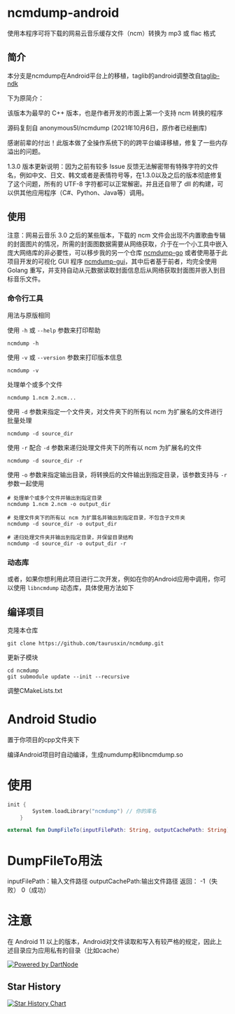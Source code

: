 # ncmdump-android

使用本程序可将下载的网易云音乐缓存文件（ncm）转换为 mp3 或 flac 格式

## 简介

本分支是ncmdump在Android平台上的移植，taglib的android调整改自[taglib-ndk](https://github.com/tumugin/taglib-ndk)

下为原简介：

该版本为最早的 C++ 版本，也是作者开发的市面上第一个支持 ncm 转换的程序

源码复刻自 anonymous5l/ncmdump (2021年10月6日，原作者已经删库)

感谢前辈的付出！此版本做了全操作系统下的的跨平台编译移植，修复了一些内存溢出的问题。

1.3.0 版本更新说明：因为之前有较多 Issue 反馈无法解密带有特殊字符的文件名，例如中文、日文、韩文或者是表情符号等，在1.3.0以及之后的版本彻底修复了这个问题，所有的 UTF-8 字符都可以正常解密。并且还自带了 dll 的构建，可以供其他应用程序（C#、Python、Java等）调用。

## 使用

注意：网易云音乐 3.0 之后的某些版本，下载的 ncm 文件会出现不内置歌曲专辑的封面图片的情况，所需的封面图数据需要从网络获取，介于在一个小工具中嵌入庞大网络库的非必要性，可以移步我的另一个仓库 [ncmdump-go](https://git.taurusxin.com/taurusxin/ncmdump-go) 或者使用基于此项目开发的可视化 GUI 程序 [ncmdump-gui](https://git.taurusxin.com/taurusxin/ncmdump-gui)，其中后者基于前者，均完全使用 Golang 重写，并支持自动从元数据读取封面信息后从网络获取封面图并嵌入到目标音乐文件。

### 命令行工具

用法与原版相同

使用 `-h` 或 `--help` 参数来打印帮助

```shell
ncmdump -h
```

使用 `-v` 或 `--version` 参数来打印版本信息

```shell
ncmdump -v
```

处理单个或多个文件

```shell
ncmdump 1.ncm 2.ncm...
```

使用 `-d` 参数来指定一个文件夹，对文件夹下的所有以 ncm 为扩展名的文件进行批量处理

```shell
ncmdump -d source_dir
```

使用 `-r` 配合 `-d` 参数来递归处理文件夹下的所有以 ncm 为扩展名的文件

```shell
ncmdump -d source_dir -r
```

使用 `-o` 参数来指定输出目录，将转换后的文件输出到指定目录，该参数支持与 `-r` 参数一起使用

```shell
# 处理单个或多个文件并输出到指定目录
ncmdump 1.ncm 2.ncm -o output_dir

# 处理文件夹下的所有以 ncm 为扩展名并输出到指定目录，不包含子文件夹
ncmdump -d source_dir -o output_dir

# 递归处理文件夹并输出到指定目录，并保留目录结构
ncmdump -d source_dir -o output_dir -r
```

### 动态库

或者，如果你想利用此项目进行二次开发，例如在你的Android应用中调用，你可以使用 `libncmdump` 动态库，具体使用方法如下

## 编译项目

克隆本仓库

```shell
git clone https://github.com/taurusxin/ncmdump.git
```

更新子模块

```shell
cd ncmdump
git submodule update --init --recursive
```

调整CMakeLists.txt

# Android Studio
置于你项目的cpp文件夹下

编译Android项目时自动编译，生成numdump和libncmdump.so

# 使用
```kotlin
init {
        System.loadLibrary("ncmdump") // 你的库名
    }

external fun DumpFileTo(inputFilePath: String, outputCachePath: String): Int
```

# DumpFileTo用法
inputFilePath：输入文件路径
outputCachePath:输出文件路径
返回：
-1（失败）
0（成功）

# 注意
在 Android 11 以上的版本，Android对文件读取和写入有较严格的规定，因此上述目录应为应用私有的目录（比如cache）

[![Powered by DartNode]( https://dartnode.com/branding/DN-Open-Source-sm.png)]( https://dartnode.com "Powered by DartNode - Free VPS for Open Source")

## Star History

[![Star History Chart](https://api.star-history.com/svg?repos=taurusxin/ncmdump&type=Date)](https://star-history.com/#taurusxin/ncmdump&Date)
